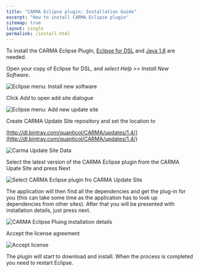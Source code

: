 ```yaml
---
title: "CARMA Eclipse plugin: Installation Guide"
excerpt: "How to install CARMA Eclipse plugin"
sitemap: true
layout: single
permalink: /install.html
---
```


To install the CARMA Eclipse PlugIn, [Eclipse for DSL](https://www.eclipse.org/home/index.php) and [Java 1.8](https://java.com/) are needed.

Open your copy of Eclipse for DSL, and *select Help >> Install New Software*.

![Eclipse menu: Install new software](assets/images/newsoftware-297x300.jpg)

Click *Add* to open add site dialogue

![Eclipse menu: Add new update site](assets/images/addupdatesite-300x226.png)

Create CARMA Update Site repository and set the location to

[http://dl.bintray.com/quanticol/CARMA/updates/1.4/](http://dl.bintray.com/quanticol/CARMA/updates/1.4/)

![Carma Update Site Data](assets/images/carmaupdatesite-300x117.png)

Select the latest version of the CARMA Eclipse plugin from the CARMA Upate Site and press Next

![Select CARMA Eclipse plugin fro CARMA Update Site](assets/images/selectandnext-300x226.png)

The application will then find all the dependencies and get the plug-in for you (this can take some time as the application has to look up dependencies from other sites). After that you will be presented with installation details, just press next.

![CARMA Eclipse Pluing installation details](assets/images/confirm-300x226.png)

Accept the license agreement

![Accept license](assets/images/acceptlicense-300x231.png)

The plugin will start to download and install. When the process is completed you need to restart Eclipse.
